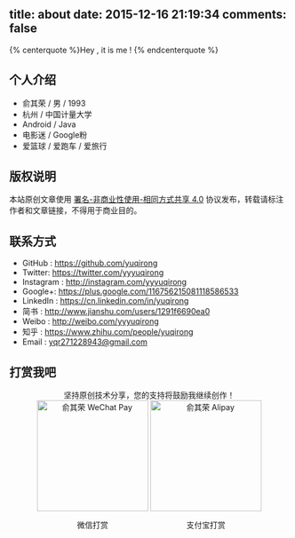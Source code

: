 title: about
date: 2015-12-16 21:19:34
comments: false
---
{% centerquote %}Hey , it is me ! {% endcenterquote %}

## 个人介绍
* 俞其荣 / 男 / 1993
* 杭州 / 中国计量大学
* Android / Java
* 电影迷 / Google粉
* 爱篮球 / 爱跑车 / 爱旅行

## 版权说明
本站原创文章使用 [署名-非商业性使用-相同方式共享 4.0](https://creativecommons.org/licenses/by-nc-sa/4.0/) 协议发布，转载请标注作者和文章链接，不得用于商业目的。

## 联系方式
* GitHub : https://github.com/yuqirong
* Twitter: https://twitter.com/yyyuqirong
* Instagram : http://instagram.com/yyyuqirong
* Google+: https://plus.google.com/116756215081118586533
* LinkedIn : https://cn.linkedin.com/in/yuqirong
* 简书 : http://www.jianshu.com/users/1291f6690ea0
* Weibo : http://weibo.com/yyyuqirong
* 知乎 : https://www.zhihu.com/people/yuqirong
* Email : <yqr271228943@gmail.com>

## 打赏我吧
<div id="QR" style="display: block;text-align: center;margin:0px auto">
<div>坚持原创技术分享，您的支持将鼓励我继续创作！</div>
<div id="wechat" style="display: inline-block">
<a href="http://ofyt9w4c2.bkt.clouddn.com/avatar/20161001102756.png" class="fancybox" rel="group"><img id="wechat_qr" src="http://ofyt9w4c2.bkt.clouddn.com/avatar/20161001102756.png" alt="俞其荣 WeChat Pay" style="width: 200px; max-width: 100%; display: inline-block"></a>
<p>微信打赏</p>
</div>

<div id="alipay" style="display: inline-block">
<a href="http://ofyt9w4c2.bkt.clouddn.com/avatar/20160428221107.jpg" class="fancybox" rel="group"><img id="alipay_qr" src="http://ofyt9w4c2.bkt.clouddn.com/avatar/20160428221107.jpg" alt="俞其荣 Alipay" style="width: 200px; max-width: 100%; display: inline-block"></a>
<p>支付宝打赏</p>
</div>

</div>